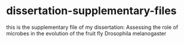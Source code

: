 # dissertation-supplementary-files
this is the supplementary file of my dissertation: Assessing the role of microbes in the evolution of the fruit fly Drosophila melanogaster


